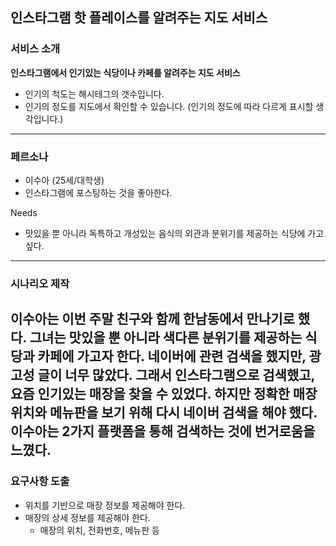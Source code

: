 ## 인스타그램 핫 플레이스를 알려주는 지도 서비스 

### 서비스 소개

**인스타그램에서 인기있는 식당이나 카페를 알려주는 지도 서비스**

* 인기의 척도는 해시테그의 갯수입니다.
* 인기의 정도를 지도에서 확인할 수 있습니다. (인기의 정도에 따라 다르게 표시할 생각입니다.)

---
### 페르소나

* 이수아 (25세/대학생)
* 인스타그램에 포스팅하는 것을 좋아한다.

Needs
* 맛있을 뿐 아니라 독특하고 개성있는 음식의 외관과 분위기를 제공하는 식당에 가고 싶다.
---
### 시나리오 제작
이수아는 이번 주말 친구와 함께 한남동에서 만나기로 했다.
그녀는 맛있을 뿐 아니라 색다른 분위기를 제공하는 식당과 카페에 가고자 한다.
네이버에 관련 검색을 했지만, 광고성 글이 너무 많았다.
그래서 인스타그램으로 검색했고, 요즘 인기있는 매장을 찾을 수 있었다.
하지만 정확한 매장 위치와 메뉴판을 보기 위해 다시 네이버 검색을 해야 했다.
이수아는 2가지 플랫폼을 통해 검색하는 것에 번거로움을 느꼈다.  
---
### 요구사항 도출
* 위치를 기반으로 매장 정보를 제공해야 한다.
* 매장의 상세 정보를 제공해야 한다.  
    * 매장의 위치, 전화번호, 메뉴판 등